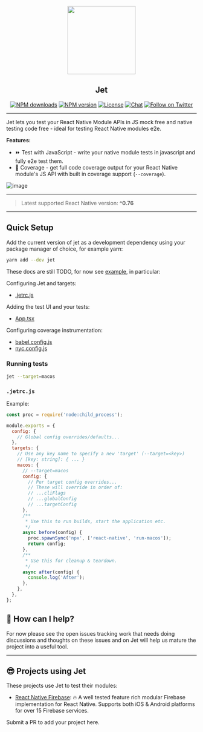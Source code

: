 <p align="center">
  <a href="https://invertase.io">
    <img height="180" src="https://static.invertase.io/assets/jet.png"><br/>
  </a>
  <h2 align="center">Jet</h2>
</p>

<p align="center">
  <a href="https://www.npmjs.com/package/jet"><img src="https://img.shields.io/npm/dm/jet.svg?style=flat-square" alt="NPM downloads"></a>
  <a href="https://www.npmjs.com/package/jet"><img src="https://img.shields.io/npm/v/jet.svg?style=flat-square" alt="NPM version"></a>
  <a href="/LICENSE"><img src="https://img.shields.io/npm/l/jet.svg?style=flat-square" alt="License"></a>
  <a href="https://discord.gg/C9aK28N"><img src="https://img.shields.io/discord/295953187817521152.svg?logo=discord&style=flat-square&colorA=7289da&label=discord" alt="Chat"></a>
  <a href="https://twitter.com/invertaseio"><img src="https://img.shields.io/twitter/follow/invertaseio.svg?style=social&label=Follow" alt="Follow on Twitter"></a>
</p>

---

Jet lets you test your React Native Module APIs in JS mock free and native testing code free - ideal for testing React Native modules e2e.

**Features:**

- ⏩ Test with JavaScript - write your native module tests in javascript and fully e2e test them.
- 💯 Coverage - get full code coverage output for your React Native module's JS API with built in coverage support (`--coverage`).


![image](https://github.com/invertase/jet/assets/5347038/d0ca2c5b-7eee-48bb-94b5-21881455142d)

---

> Latest supported React Native version: **^0.76**

---

## Quick Setup

Add the current version of jet as a development dependency using your package manager of choice, for example yarn:

```sh
yarn add --dev jet
```

These docs are still TODO, for now see [example](./example), in particular:

Configuring Jet and targets:

- [.jetrc.js](./example/.jetrc.js)

Adding the test UI and your tests:

- [App.tsx](./example/App.tsx)

Configuring coverage instrumentation:

- [babel.config.js](./example/babel.config.js)
- [nyc.config.js](./example/nyc.config.js)

### Running tests

```sh
jet --target=macos
```

### `.jetrc.js`

Example:

```js
const proc = require('node:child_process');

module.exports = {
  config: {
    // Global config overrides/defaults...
  },
  targets: {
    // Use any key name to specify a new 'target' (--target=<key>)
    // [key: string]: { ... }
    macos: {
      // --target=macos
      config: {
        // Per target config overrides...
        // These will override in order of:
        // ...cliFlags
        // ...globalConfig
        // ...targetConfig
      },
      /**
       * Use this to run builds, start the application etc.
       */
      async before(config) {
        proc.spawnSync('npx', ['react-native', 'run-macos']);
        return config;
      },
      /**
       * Use this for cleanup & teardown.
       */
      async after(config) {
        console.log('After');
      },
    },
  },
};
```

## 💛 How can I help?

For now please see the open issues tracking work that needs doing discussions and thoughts on these issues and on Jet will help us mature the project into a useful tool.

---

## 😎 Projects using Jet

These projects use Jet to test their modules:

- [React Native Firebase](https://github.com/invertase/react-native-firebase): 🔥 A well tested feature rich modular Firebase implementation for React Native. Supports both iOS & Android platforms for over 15 Firebase services.

Submit a PR to add your project here.
